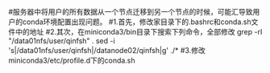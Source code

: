 #服务器中将用户的所有数据从一个节点迁移到另一个节点的时候，可能汇导致用户的conda环境配置出现问题。
#1.首先，修改家目录下的.bashrc和conda.sh文件中的地址
#2.其次，在miniconda3/bin目录下搜索下列命令，全部修改
grep -rI "/data01nfs/user/qinfsh" .
sed -i 's|/data01nfs/user/qinfsh|/datanode02/qinfsh|g' ./*
#3.修改miniconda3/etc/profile.d下的conda.sh
